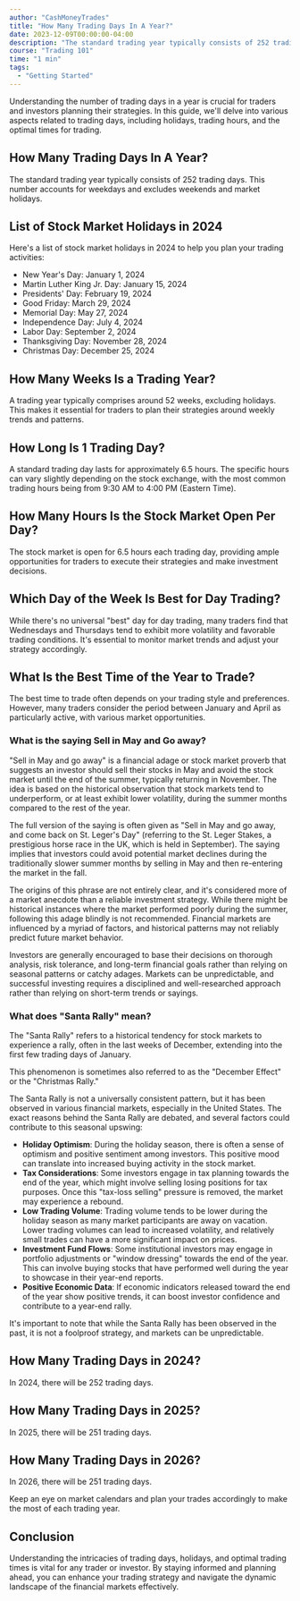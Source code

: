 ```yaml
---
author: "CashMoneyTrades"
title: "How Many Trading Days In A Year?"
date: 2023-12-09T00:00:00-04:00
description: "The standard trading year typically consists of 252 trading days. In this guide, we'll delve into various aspects related to trading days, including holidays, trading hours, and the optimal times for trading."
course: "Trading 101"
time: "1 min"
tags:
  - "Getting Started"
---
```



Understanding the number of trading days in a year is crucial for traders and investors planning their strategies. In this guide, we'll delve into various aspects related to trading days, including holidays, trading hours, and the optimal times for trading.

## How Many Trading Days In A Year?

The standard trading year typically consists of 252 trading days. This number accounts for weekdays and excludes weekends and market holidays.

## List of Stock Market Holidays in 2024

Here's a list of stock market holidays in 2024 to help you plan your trading activities:

- New Year's Day: January 1, 2024
- Martin Luther King Jr. Day: January 15, 2024
- Presidents' Day: February 19, 2024
- Good Friday: March 29, 2024
- Memorial Day: May 27, 2024
- Independence Day: July 4, 2024
- Labor Day: September 2, 2024
- Thanksgiving Day: November 28, 2024
- Christmas Day: December 25, 2024

## How Many Weeks Is a Trading Year?

A trading year typically comprises around 52 weeks, excluding holidays. This makes it essential for traders to plan their strategies around weekly trends and patterns.

## How Long Is 1 Trading Day?

A standard trading day lasts for approximately 6.5 hours. The specific hours can vary slightly depending on the stock exchange, with the most common trading hours being from 9:30 AM to 4:00 PM (Eastern Time).

## How Many Hours Is the Stock Market Open Per Day?

The stock market is open for 6.5 hours each trading day, providing ample opportunities for traders to execute their strategies and make investment decisions.

## Which Day of the Week Is Best for Day Trading?

While there's no universal "best" day for day trading, many traders find that Wednesdays and Thursdays tend to exhibit more volatility and favorable trading conditions. It's essential to monitor market trends and adjust your strategy accordingly.

## What Is the Best Time of the Year to Trade?

The best time to trade often depends on your trading style and preferences. However, many traders consider the period between January and April as particularly active, with various market opportunities.

### What is the saying Sell in May and Go away?
"Sell in May and go away" is a financial adage or stock market proverb that suggests an investor should sell their stocks in May and avoid the stock market until the end of the summer, typically returning in November. The idea is based on the historical observation that stock markets tend to underperform, or at least exhibit lower volatility, during the summer months compared to the rest of the year.

The full version of the saying is often given as "Sell in May and go away, and come back on St. Leger's Day" (referring to the St. Leger Stakes, a prestigious horse race in the UK, which is held in September). The saying implies that investors could avoid potential market declines during the traditionally slower summer months by selling in May and then re-entering the market in the fall.

The origins of this phrase are not entirely clear, and it's considered more of a market anecdote than a reliable investment strategy. While there might be historical instances where the market performed poorly during the summer, following this adage blindly is not recommended. Financial markets are influenced by a myriad of factors, and historical patterns may not reliably predict future market behavior.

Investors are generally encouraged to base their decisions on thorough analysis, risk tolerance, and long-term financial goals rather than relying on seasonal patterns or catchy adages. Markets can be unpredictable, and successful investing requires a disciplined and well-researched approach rather than relying on short-term trends or sayings.

### What does "Santa Rally" mean?
The "Santa Rally" refers to a historical tendency for stock markets to experience a rally, often in the last weeks of December, extending into the first few trading days of January. 

This phenomenon is sometimes also referred to as the "December Effect" or the "Christmas Rally."

The Santa Rally is not a universally consistent pattern, but it has been observed in various financial markets, especially in the United States. The exact reasons behind the Santa Rally are debated, and several factors could contribute to this seasonal upswing:

- **Holiday Optimism**: During the holiday season, there is often a sense of optimism and positive sentiment among investors. This positive mood can translate into increased buying activity in the stock market.
- **Tax Considerations**: Some investors engage in tax planning towards the end of the year, which might involve selling losing positions for tax purposes. Once this "tax-loss selling" pressure is removed, the market may experience a rebound.
- **Low Trading Volume**: Trading volume tends to be lower during the holiday season as many market participants are away on vacation. Lower trading volumes can lead to increased volatility, and relatively small trades can have a more significant impact on prices.
- **Investment Fund Flows**: Some institutional investors may engage in portfolio adjustments or "window dressing" towards the end of the year. This can involve buying stocks that have performed well during the year to showcase in their year-end reports.
- **Positive Economic Data**: If economic indicators released toward the end of the year show positive trends, it can boost investor confidence and contribute to a year-end rally.

It's important to note that while the Santa Rally has been observed in the past, it is not a foolproof strategy, and markets can be unpredictable.


## How Many Trading Days in 2024?

In 2024, there will be 252 trading days.

## How Many Trading Days in 2025?

In 2025, there will be 251 trading days.

## How Many Trading Days in 2026?

In 2026, there will be 251 trading days.

Keep an eye on market calendars and plan your trades accordingly to make the most of each trading year.

## Conclusion

Understanding the intricacies of trading days, holidays, and optimal trading times is vital for any trader or investor. By staying informed and planning ahead, you can enhance your trading strategy and navigate the dynamic landscape of the financial markets effectively.

